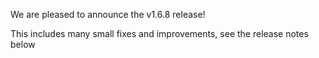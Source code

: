 We are pleased to announce the v1.6.8 release!

This includes many small fixes and improvements, see the release notes below
